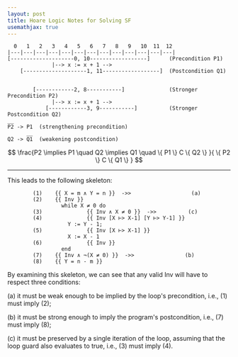 ```yaml
---
layout: post
title: Hoare Logic Notes for Solving SF
usemathjax: true
---
```


```
  0   1   2   3   4   5   6   7   8   9   10  11  12
|---|---|---|---|---|---|---|---|---|---|---|---|---|
[--------------------0, 10------------------]      (Precondition P1)
              |--> x := x + 1 --> 
    [--------------------1, 11------------------]  (Postcondition Q1)


        [------------2, 8-----------]              (Stronger Precondition P2)
              |--> x := x + 1 -->
            [------------3, 9-----------]          (Stronger Postcondition Q2)
__
P2 -> P1  (strengthening precondition)
      __
Q2 -> Q1  (weakening postcondition)
```

$$
\frac{P2 \implies P1 \quad Q2 \implies Q1 \quad \{ P1 \} C \{ Q2 \} }{ \{ P2 \} C \{ Q1 \} }
$$

------------------------------------------------------------

This leads to the following skeleton:
```
        (1)    {{ X = m ∧ Y = n }}  ->>                   (a)
        (2)    {{ Inv }}
                 while X ≠ 0 do
        (3)              {{ Inv ∧ X ≠ 0 }}  ->>          (c)
        (4)              {{ Inv [X ⊢> X-1] [Y ⊢> Y-1] }}
                   Y := Y - 1;
        (5)              {{ Inv [X ⊢> X-1] }}
                   X := X - 1
        (6)              {{ Inv }}
                 end
        (7)    {{ Inv ∧ ¬(X ≠ 0) }}  ->>                (b)
        (8)    {{ Y = n - m }}
```

By examining this skeleton, we can see that any valid Inv will have to respect three conditions:

(a) it must be weak enough to be implied by the loop's precondition, i.e., (1) must imply (2);

(b) it must be strong enough to imply the program's postcondition, i.e., (7) must imply (8);

(c) it must be preserved by a single iteration of the loop, assuming that the loop guard also evaluates to true, i.e., (3) must imply (4).
